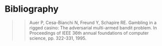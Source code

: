 # Bibliography

>> Auer P, Cesa-Bianchi N, Freund Y, Schapire RE. Gambling in a rigged casino: The adversarial multi-armed bandit problem. In Proceedings of IEEE 36th annual foundations of computer science, pp. 322-331, 1995.
